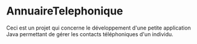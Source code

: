 # AnnuaireTelephonique
Ceci est un projet qui concerne le développement d'une petite application Java permettant de gérer les contacts téléphoniques d'un individu.
